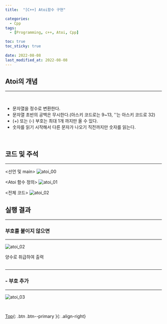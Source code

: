 ```yaml
---
title:  "[C++] Atoi함수 구현"

categories:
  - Cpp
tags:
  - [Programming, c++, Atoi, Cpp]

toc: true
toc_sticky: true
 
date: 2022-08-08
last_modified_at: 2022-08-08
---
```


## Atoi의 개념
---
<br>

* 문자열을 정수로 변환한다.
* 문자열 초반의 공백은 무시한다.(아스키 코드로는 9~13, ''는 아스키 코드로 32)
* (+) 또는 (-) 부호는 최대 1개 까지만 올 수 있다.
* 숫자를 읽기 시작해서 다른 문자가 나오기 직전까지만 숫자를 읽는다.

<br>

## 코드 및 주석
---

<선언 및 main>
![atoi_00](https://user-images.githubusercontent.com/40765022/183655865-ae177f1d-dd17-4d88-9ee4-18c36e89b69b.png) <br>

<Atoi 함수 정의>
![atoi_01](https://user-images.githubusercontent.com/40765022/183655939-bb40f24f-20d1-48dd-96ff-63fc8eaf6ac7.png) <br>

<전체 코드>
![atoi_02](https://user-images.githubusercontent.com/40765022/183656298-ba1bae2d-2158-4412-a704-a934f85b8abc.png)<br>

## 실행 결과
---
### 부호를 붙이지 않으면
---
![atoi_02](https://user-images.githubusercontent.com/40765022/183655415-9292426b-85e0-4f5a-8a85-b8de01a3104e.png)

양수로 취급하여 출력 <br><br>

---

### - 부호 추가
---
![atoi_03](https://user-images.githubusercontent.com/40765022/183655481-86186eb4-456a-4023-b893-16bd89c724e0.png)


<br>

[Top](#){: .btn .btn--primary }{: .align-right}